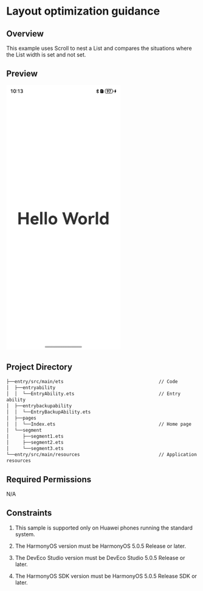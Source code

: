 # **Layout optimization guidance**
## Overview
This example uses Scroll to nest a List and compares the situations where the List width is set and not set.

## Preview

<img alt="img.png" src="./screenshots/Screenshot.jpeg" width="300"/>

## Project Directory
``` 
├──entry/src/main/ets                                   // Code
│  ├──entryability
│  │  └──EntryAbility.ets                               // Entry ability
│  ├──entrybackupability
│  │  └──EntryBackupAbility.ets
│  ├──pages                              
│  │  └──Index.ets                                      // Home page
│  └──segment
│     ├──segment1.ets                       
│     ├──segment2.ets                       
│     └──segment3.ets                              
└──entry/src/main/resources                             // Application resources
```
## Required Permissions
N/A

## Constraints
1. This sample is supported only on Huawei phones running the standard system.

2. The HarmonyOS version must be HarmonyOS 5.0.5 Release or later.

3. The DevEco Studio version must be DevEco Studio 5.0.5 Release or later.

4. The HarmonyOS SDK version must be HarmonyOS 5.0.5 Release SDK or later.
